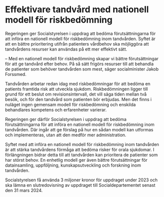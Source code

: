 # Effektivare tandvård med nationell modell för riskbedömning

Regeringen ger Socialstyrelsen i uppdrag att bedöma förutsättningarna för att införa en nationell modell för riskbedömning inom tandvården. Syftet är att en bättre prioritering utifrån patienters vårdbehov ska möjliggöra att tandvårdens resurser kan användas på ett mer effektivt sätt.

– Med en nationell modell för riskbedömning skapar vi bättre förutsättningar för att ge tandvård efter behov. På så sätt frigörs resurser till att behandla de patienter som behöver tandvården som mest, säger socialminister Jakob Forssmed.

Tandvården arbetar redan idag med riskbedömningar för att bedöma en patients framtida risk att utveckla sjukdom. Riskbedömningen ligger till grund för ett beslut om revisionsintervall, det vill säga tiden mellan två besök, och för den tandvård som patienten bör erbjudas. Men det finns i nuläget ingen gemensam modell för riskbedömning och enskilda behandlares kompetens och erfarenheter varierar.

Regeringen ger därför Socialstyrelsen i uppdrag att bedöma förutsättningarna för att införa en nationell modell för riskbedömning inom tandvården. Där ingår att ge förslag på hur en sådan modell kan utformas och implementeras, utan att den medför mer administration.

Syftet med att införa en nationell modell för riskbedömning inom tandvården är att stärka tandvårdens förmåga att bedöma risker för orala sjukdomar. I förlängningen bidrar detta till att tandvården kan prioritera de patienter som har störst behov. En enhetlig modell ger även bättre förutsättningar för datainsamling, uppföljning, kunskapsutveckling och forskning inom tandvården.

Socialstyrelsen få använda 3 miljoner kronor för uppdraget under 2023 och ska lämna en slutredovisning av uppdraget till Socialdepartementet senast den 31 mars 2024.
